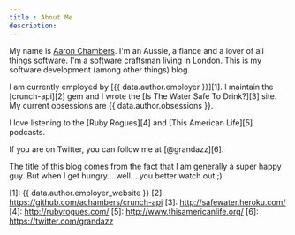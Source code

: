 ```yaml
---
title : About Me
description:
---
```


My name is <a href="https://plus.google.com/110082834525527581229?rel=author">Aaron Chambers</a>.  I'm an Aussie, a fiance and a lover of all things software.  I'm a software craftsman living in London.  This is my software development (among other things) blog.

I am currently employed by [{{ data.author.employer }}][1].  I maintain the [crunch-api][2] gem and I wrote the [Is The Water Safe To Drink?][3] site. My current obsessions are {{ data.author.obsessions }}.

I love listening to the [Ruby Rogues][4] and [This American Life][5] podcasts.

If you are on Twitter, you can follow me at [@grandazz][6].

The title of this blog comes from the fact that I am generally a super happy guy. But when I get hungry....well....you better watch out ;)

[1]: {{ data.author.employer_website }}
[2]: https://github.com/achambers/crunch-api
[3]: http://safewater.heroku.com/
[4]: http://rubyrogues.com/
[5]: http://www.thisamericanlife.org/
[6]: https://twitter.com/grandazz
